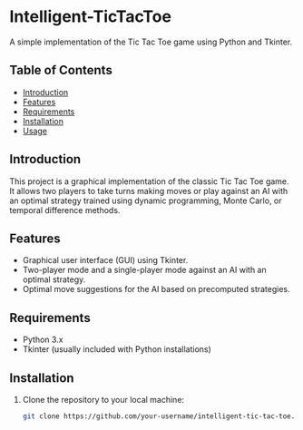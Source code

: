 # Intelligent-TicTacToe

A simple implementation of the Tic Tac Toe game using Python and Tkinter.

## Table of Contents

- [Introduction](#introduction)
- [Features](#features)
- [Requirements](#requirements)
- [Installation](#installation)
- [Usage](#usage)

## Introduction

This project is a graphical implementation of the classic Tic Tac Toe game. It allows two players to take turns making moves or play against an AI with an optimal strategy trained using dynamic programming, Monte Carlo, or temporal difference methods.

## Features

- Graphical user interface (GUI) using Tkinter.
- Two-player mode and a single-player mode against an AI with an optimal strategy.
- Optimal move suggestions for the AI based on precomputed strategies.

## Requirements

- Python 3.x
- Tkinter (usually included with Python installations)

## Installation

1. Clone the repository to your local machine:

   ```bash
   git clone https://github.com/your-username/intelligent-tic-tac-toe.git
